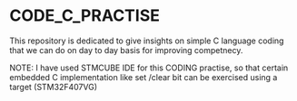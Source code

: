 # CODE_C_PRACTISE
This repository is dedicated to give insights on simple C language coding that we can do on day to day basis for improving competnecy.

NOTE: I have used STMCUBE IDE for this CODING practise, so that certain embedded C implementation like set /clear bit can be exercised using a target (STM32F407VG)
